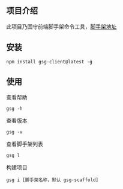 ## 项目介绍

此项目乃固守前端脚手架命令工具，[脚手架地址](https://git.goodsogood.com/wangmaozhu/scaffold)

## 安装

```
npm install gsg-client@latest -g
```

## 使用

查看帮助
```
gsg -h
```

查看版本
```
gsg -v
```

查看脚手架列表
```
gsg l
```

构建项目
```
gsg i [脚手架名称，默认 gsg-scaffold]
```
